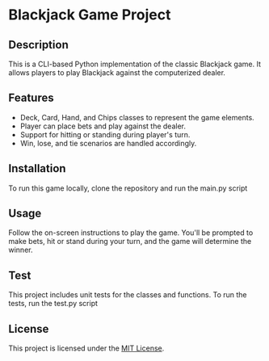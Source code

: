 # Blackjack Game Project

## Description

This is a CLI-based Python implementation of the classic Blackjack game. It allows players to play Blackjack against the computerized dealer.

## Features

- Deck, Card, Hand, and Chips classes to represent the game elements.
- Player can place bets and play against the dealer.
- Support for hitting or standing during player's turn.
- Win, lose, and tie scenarios are handled accordingly.

## Installation

To run this game locally, clone the repository and run the main.py script
## Usage

Follow the on-screen instructions to play the game. You'll be prompted to make bets, hit or stand during your turn, and the game will determine the winner.

## Test

This project includes unit tests for the classes and functions. To run the tests, run the test.py script

## License

This project is licensed under the [MIT License](LICENSE).

